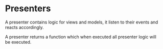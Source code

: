 # Presenters
A presenter contains logic for views and models, it listen to their
events and reacts accordingly.

A presenter returns a function which when executed all presenter logic
will be executed.
